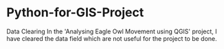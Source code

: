 # Python-for-GIS-Project
Data Clearing 
In the 'Analysing Eagle Owl Movement using QGIS' project, I have cleared the data field which are not useful for the project to be done.
